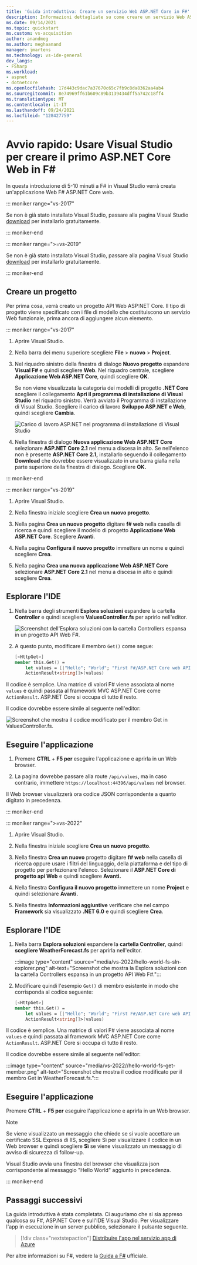 ```yaml
---
title: 'Guida introduttiva: Creare un servizio Web ASP.NET Core in F#'
description: Informazioni dettagliate su come creare un servizio Web ASP.NET Core in Visual Studio con F#.
ms.date: 09/14/2021
ms.topic: quickstart
ms.custom: vs-acquisition
author: anandmeg
ms.author: meghaanand
manager: jmartens
ms.technology: vs-ide-general
dev_langs:
- FSharp
ms.workload:
- aspnet
- dotnetcore
ms.openlocfilehash: 17d443c9dac7a37670c65c7fb9c8da8362aa4ab4
ms.sourcegitcommit: 8e74969ff61b609c89b3139434dff5a742c18ff4
ms.translationtype: MT
ms.contentlocale: it-IT
ms.lasthandoff: 09/24/2021
ms.locfileid: "128427759"
---
```

# <a name="quickstart-use-visual-studio-to-create-your-first-aspnet-core-web-service-in-f"></a>Avvio rapido: Usare Visual Studio per creare il primo ASP.NET Core Web in F\#

In questa introduzione di 5-10 minuti a F# in Visual Studio verrà creata un'applicazione Web F# ASP.NET Core web.

::: moniker range="vs-2017"

Se non è già stato installato Visual Studio, passare alla pagina Visual Studio [download](https://visualstudio.microsoft.com/vs/older-downloads/?utm_medium=microsoft&utm_source=docs.microsoft.com&utm_campaign=vs+2017+download) per installarlo gratuitamente.

::: moniker-end

::: moniker range=">=vs-2019"

Se non è già stato installato Visual Studio, passare alla pagina Visual Studio [download](https://visualstudio.microsoft.com/downloads) per installarlo gratuitamente.

::: moniker-end

## <a name="create-a-project"></a>Creare un progetto

Per prima cosa, verrà creato un progetto API Web ASP:NET Core. Il tipo di progetto viene specificato con i file di modello che costituiscono un servizio Web funzionale, prima ancora di aggiungere alcun elemento.

::: moniker range="vs-2017"

1. Aprire Visual Studio.

1. Nella barra dei menu superiore scegliere **File** > **nuovo** > **Project**.

1. Nel riquadro sinistro della finestra di dialogo **Nuovo progetto** espandere **Visual F#** e quindi scegliere **Web**. Nel riquadro centrale, scegliere **Applicazione Web ASP.NET Core**, quindi scegliere **OK**.

   Se non viene visualizzata la categoria dei modelli di progetto **.NET Core** scegliere il collegamento **Apri il programma di installazione di Visual Studio** nel riquadro sinistro. Verrà avviato il Programma di installazione di Visual Studio. Scegliere il carico di lavoro **Sviluppo ASP.NET e Web**, quindi scegliere **Cambia**.

   ![Carico di lavoro ASP.NET nel programma di installazione di Visual Studio](../ide/media/quickstart-aspnet-workload.png)

1. Nella finestra di dialogo **Nuova applicazione Web ASP.NET Core** selezionare **ASP.NET Core 2.1** nel menu a discesa in alto. Se nell'elenco non è presente **ASP.NET Core 2.1,** installarlo seguendo il collegamento **Download** che dovrebbe essere visualizzato in una barra gialla nella parte superiore della finestra di dialogo. Scegliere **OK.**

::: moniker-end

::: moniker range="vs-2019"

1. Aprire Visual Studio.

1. Nella finestra iniziale scegliere **Crea un nuovo progetto**.

1. Nella pagina **Crea un nuovo progetto** digitare **f# web** nella casella di ricerca e quindi scegliere il modello di progetto **Applicazione Web ASP.NET Core**. Scegliere **Avanti**.

1. Nella pagina **Configura il nuovo progetto** immettere un nome e quindi scegliere **Crea**.

1. Nella pagina **Crea una nuova applicazione Web ASP.NET Core** selezionare **ASP.NET Core 2.1** nel menu a discesa in alto e quindi scegliere **Crea**.

## <a name="explore-the-ide"></a>Esplorare l'IDE

1. Nella barra degli strumenti **Esplora soluzioni** espandere la cartella **Controller** e quindi scegliere **ValuesController.fs** per aprirlo nell'editor.

   ![Screenshot dell'Esplora soluzioni con la cartella Controllers espansa in un progetto API Web F#.](../ide/media/hello-world-fs-sln-explorer.png)

1. A questo punto, modificare il membro `Get()` come segue:

   ```fsharp
   [<HttpGet>]
   member this.Get() =
       let values = [|"Hello"; "World"; "First F#/ASP.NET Core web API!"|]
       ActionResult<string[]>(values)
   ```

Il codice è semplice. Una matrice di valori F# viene associata al nome `values` e quindi passata al framework MVC ASP.NET Core come `ActionResult`. ASP.NET Core si occupa di tutto il resto.

Il codice dovrebbe essere simile al seguente nell'editor:

![Screenshot che mostra il codice modificato per il membro Get in ValuesController.fs.](../ide/media/hello-world-fs-get-member.png)

## <a name="run-the-application"></a>Eseguire l'applicazione

1. Premere **CTRL** + **F5 per** eseguire l'applicazione e aprirla in un Web browser.

1. La pagina dovrebbe passare alla route `/api/values`, ma in caso contrario, immettere `https://localhost:44396/api/values` nel browser.

Il Web browser visualizzerà ora codice JSON corrispondente a quanto digitato in precedenza.

::: moniker-end

::: moniker range=">=vs-2022"

1. Aprire Visual Studio.

1. Nella finestra iniziale scegliere **Crea un nuovo progetto**.

1. Nella finestra **Crea un nuovo** progetto digitare **f# web** nella casella di ricerca oppure usare i filtri del linguaggio, della piattaforma e del tipo di progetto per perfezionare l'elenco. Selezionare il **ASP.NET Core di progetto api Web** e quindi scegliere **Avanti.**

1. Nella finestra **Configura il nuovo progetto** immettere un nome **Project** e quindi selezionare **Avanti.**

1. Nella finestra **Informazioni aggiuntive** verificare che nel campo **Framework** sia visualizzato **.NET 6.0** e quindi scegliere **Crea**.

## <a name="explore-the-ide"></a>Esplorare l'IDE

1. Nella barra **Esplora soluzioni** espandere la **cartella Controller,** quindi **scegliere WeatherForecast.fs** per aprirla nell'editor.

   :::image type="content" source="media/vs-2022/hello-world-fs-sln-explorer.png" alt-text="Screenshot che mostra la Esplora soluzioni con la cartella Controllers espansa in un progetto API Web F#.":::

1. Modificare quindi l'esempio `Get()` di membro esistente in modo che corrisponda al codice seguente:

   ```fsharp
   [<HttpGet>]
   member this.Get() =
       let values = [|"Hello"; "World"; "First F#/ASP.NET Core web API!"|]
       ActionResult<string[]>(values)
   ```

Il codice è semplice. Una matrice di valori F# viene associata al nome `values` e quindi passata al framework MVC ASP.NET Core come `ActionResult`. ASP.NET Core si occupa di tutto il resto.

Il codice dovrebbe essere simile al seguente nell'editor:

:::image type="content" source="media/vs-2022//hello-world-fs-get-member.png" alt-text="Screenshot che mostra il codice modificato per il membro Get in WeatherForecast.fs.":::

## <a name="run-the-application"></a>Eseguire l'applicazione

Premere **CTRL** + **F5 per** eseguire l'applicazione e aprirla in un Web browser. 

> [!NOTE]
> Se viene visualizzato un messaggio che chiede se si vuole  accettare un certificato SSL Express di IIS, scegliere Sì per visualizzare il codice in un Web browser e quindi scegliere **Sì** se viene visualizzato un messaggio di avviso di sicurezza di follow-up.

Visual Studio avvia una finestra del browser che visualizza json corrispondente al messaggio "Hello World" aggiunto in precedenza.

::: moniker-end

## <a name="next-steps"></a>Passaggi successivi

La guida introduttiva è stata completata. Ci auguriamo che si sia appreso qualcosa su F#, ASP.NET Core e sull'IDE Visual Studio. Per visualizzare l'app in esecuzione in un server pubblico, selezionare il pulsante seguente.

> [!div class="nextstepaction"]
> [Distribuire l'app nel servizio app di Azure](../deployment/quickstart-deploy-to-azure.md)

Per altre informazioni su F#, vedere la [Guida a F#](/dotnet/fsharp/index) ufficiale.
